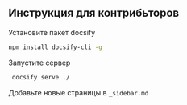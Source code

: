 ## Инструкция для контрибьторов

Установите пакет docsify
```bash
npm install docsify-cli -g
```
Запустите сервер
```bash
 docsify serve ./
```
Добавьте новые страницы в `_sidebar.md`

